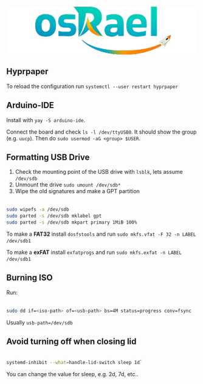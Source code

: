 ![osRael](plymouth/themes/osrael/logo.png)

## Hyprpaper

To reload the configuration run `systemctl --user restart hyprpaper`

## Arduino-IDE

Install with `yay -S arduino-ide`.

Connect the board and check `ls -l /dev/ttyUSB0`. It should show the group (e.g. `uucp`). Then do `sudo usermod -aG <group> $USER`.

## Formatting USB Drive

1. Check the mounting point of the USB drive with `lsblk`, lets assume `/dev/sdb`
1. Unmount the drive `sudo umount /dev/sdb*`
1. Wipe the old signatures and make a GPT partition

```bash

sudo wipefs -a /dev/sdb
sudo parted -s /dev/sdb mklabel gpt
sudo parted -s /dev/sdb mkpart primary 1MiB 100%

```

To make a **FAT32** install `dosfstools` and run `sudo mkfs.vfat -F 32 -n LABEL /dev/sdb1`

To make a **exFAT** install `exfatprogs` and run `sudo mkfs.exfat -n LABEL /dev/sdb1`

## Burning ISO

Run:

```bash

sudo dd if=<iso-path> of=<usb-path> bs=4M status=progress conv=fsync

```

Usually `usb-path=/dev/sdb`

## Avoid turning off when closing lid

```bash

systemd-inhibit --what=handle-lid-switch sleep 1d`

```

You can change the value for sleep, e.g. 2d, 7d, etc..
